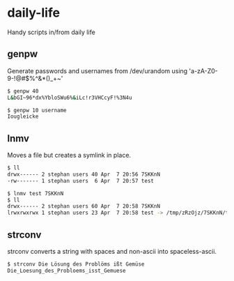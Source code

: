 # daily-life
Handy scripts in/from daily life

## genpw
Generate passwords and usernames from /dev/urandom using 'a-zA-Z0-9-!@#$%^&*()_+~'

```bash
$ genpw 40
L&bGI~96*dx%YbloSWu6%&iLc!r3VHCcyF!%3N4u

$ genpw 10 username
Iougleicke
```

## lnmv
Moves a file but creates a symlink in place.

```bash
$ ll
drwx------ 2 stephan users 40 Apr  7 20:56 7SKKnN
-rw------- 1 stephan users  6 Apr  7 20:57 test

$ lnmv test 7SKKnN
$ ll
drwx------ 2 stephan users 60 Apr  7 20:58 7SKKnN
lrwxrwxrwx 1 stephan users 23 Apr  7 20:58 test -> /tmp/zRzOjz/7SKKnN/test
```

## strconv
strconv converts a string with spaces and non-ascii into spaceless-ascii.

```bash
$ strconv Die Lösung des Problöms ißt Gemüse
Die_Loesung_des_Probloems_isst_Gemuese
```

